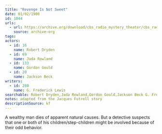 ```yaml
---
title: "Revenge Is Not Sweet"
date: 01/02/1980
id: 1044
urls: 
  - url: https://archive.org/download/cbs_radio_mystery_theater/cbs_radio_mystery_theater-1001-1050.zip/cbs_radio_mystery_theater-1001-1050%2Fcbsrmt_1044_revenge_is_not_sweet.mp3
    source: archive-org
tags: 
actors:  
  - id: 16
    name: Robert Dryden  
  - id: 69
    name: Jada Rowland  
  - id: 133
    name: Gordon Gould  
  - id: 20
    name: Jackson Beck
writers:  
  - id: 288
    name: G. Frederick Lewis
searchable: Robert Dryden,Jada Rowland,Gordon Gould,Jackson Beck G. Frederick Lewis
notes: adapted from the Jacques Futrell story
descriptionSource: kf
---
```

A wealthy man dies of apparent natural causes. But a detective suspects that one or both of his children/step-children might be involved because of their odd behavior.